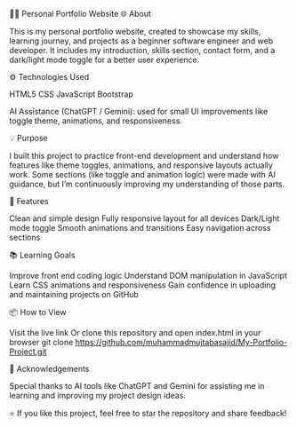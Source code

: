 🧑‍💻 Personal Portfolio Website
🌐 About

This is my personal portfolio website, created to showcase my skills, learning journey, and projects as a beginner software engineer and web developer.
It includes my introduction, skills section, contact form, and a dark/light mode toggle for a better user experience.

⚙️ Technologies Used

HTML5
CSS
JavaScript
Bootstrap

AI Assistance (ChatGPT / Gemini): used for small UI improvements like toggle theme, animations, and responsiveness.

💡 Purpose

I built this project to practice front-end development and understand how features like theme toggles, animations, and responsive layouts actually work.
Some sections (like toggle and animation logic) were made with AI guidance, but I’m continuously improving my understanding of those parts.

🚀 Features

Clean and simple design
Fully responsive layout for all devices
Dark/Light mode toggle
Smooth animations and transitions
Easy navigation across sections

📚 Learning Goals

Improve front end coding logic
Understand DOM manipulation in JavaScript
Learn CSS animations and responsiveness
Gain confidence in uploading and maintaining projects on GitHub

📦 How to View

Visit the live link 
Or clone this repository and open index.html in your browser
git clone https://github.com/muhammadmujtabasajid/My-Portfolio-Project.git

🤝 Acknowledgements

Special thanks to AI tools like ChatGPT and Gemini for assisting me in learning and improving my project design ideas.

⭐ If you like this project, feel free to star the repository and share feedback!
